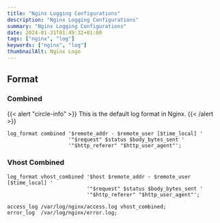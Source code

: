 ```yaml
---
title: "Nginx Logging Configurations"
description: "Nginx Logging Configurations"
summary: "Nginx Logging Configurations"
date: 2024-01-31T01:49:32+01:00
tags: ["nginx", "log"]
keywords: ["nginx", "log"]
thumbnailAlt: Nginx Logo
---
```


## Format

### Combined

{{< alert "circle-info" >}}
This is the default log format in Nginx.
{{< /alert >}}

```nginx
log_format combined '$remote_addr - $remote_user [$time_local] '
                    '"$request" $status $body_bytes_sent '
                    '"$http_referer" "$http_user_agent"';
```

### Vhost Combined

```nginx title="/etc/nginx/conf.d/logging.conf"
log_format vhost_combined '$host $remote_addr - $remote_user [$time_local] '
                          '"$request" $status $body_bytes_sent '
                          '"$http_referer" "$http_user_agent"';

access_log /var/log/nginx/access.log vhost_combined;
error_log  /var/log/nginx/error.log;
```
